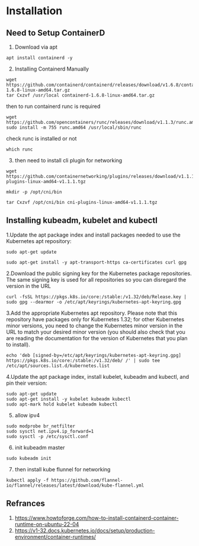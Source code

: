 # Installation

## Need to Setup ContainerD
1. Download via apt
```
apt install containerd -y
```


2. Installing Containerd Manually
```
wget https://github.com/containerd/containerd/releases/download/v1.6.8/containerd-1.6.8-linux-amd64.tar.gz
tar Cxzvf /usr/local containerd-1.6.8-linux-amd64.tar.gz
```
then to run containerd runc is required
```
wget https://github.com/opencontainers/runc/releases/download/v1.1.3/runc.amd64
sudo install -m 755 runc.amd64 /usr/local/sbin/runc
```
check runc is installed or not
```
which runc
```

3. then need to install cli plugin for networking
```
wget https://github.com/containernetworking/plugins/releases/download/v1.1.1/cni-plugins-linux-amd64-v1.1.1.tgz
```
```
mkdir -p /opt/cni/bin
```
```
tar Cxzvf /opt/cni/bin cni-plugins-linux-amd64-v1.1.1.tgz
```

## Installing kubeadm, kubelet and kubectl

1.Update the apt package index and install packages needed to use the Kubernetes apt repository:
```
sudo apt-get update

sudo apt-get install -y apt-transport-https ca-certificates curl gpg
```
2.Download the public signing key for the Kubernetes package repositories. The same signing key is used for all repositories so you can disregard the version in the URL
```
curl -fsSL https://pkgs.k8s.io/core:/stable:/v1.32/deb/Release.key | sudo gpg --dearmor -o /etc/apt/keyrings/kubernetes-apt-keyring.gpg
```
3.Add the appropriate Kubernetes apt repository. Please note that this repository have packages only for Kubernetes 1.32; for other Kubernetes minor versions, you need to change the Kubernetes minor version in the URL to match your desired minor version (you should also check that you are reading the documentation for the version of Kubernetes that you plan to install).
```
echo 'deb [signed-by=/etc/apt/keyrings/kubernetes-apt-keyring.gpg] https://pkgs.k8s.io/core:/stable:/v1.32/deb/ /' | sudo tee /etc/apt/sources.list.d/kubernetes.list
```
4.Update the apt package index, install kubelet, kubeadm and kubectl, and pin their version:
```
sudo apt-get update
sudo apt-get install -y kubelet kubeadm kubectl
sudo apt-mark hold kubelet kubeadm kubectl
```
5. allow ipv4
```
sudo modprobe br_netfilter
sudo sysctl net.ipv4.ip_forward=1
sudo sysctl -p /etc/sysctl.conf
```
6. init kubeadm master
```
sudo kubeadm init
```
7. then install kube flunnel for networking
```
kubectl apply -f https://github.com/flannel-io/flannel/releases/latest/download/kube-flannel.yml
```


## Refrances
1. https://www.howtoforge.com/how-to-install-containerd-container-runtime-on-ubuntu-22-04
2. https://v1-32.docs.kubernetes.io/docs/setup/production-environment/container-runtimes/
